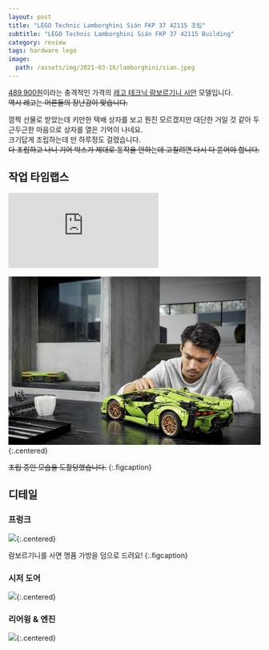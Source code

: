 ```yaml
---
layout: post
title: "LEGO Technic Lamborghini Sián FKP 37 42115 조립"
subtitle: "LEGO Technic Lamborghini Sián FKP 37 42115 Building"
category: review
tags: hardware lego
image:
  path: /assets/img/2021-03-16/lamborghini/sian.jpeg
---
```


[489,900원](https://www.lego.com/ko-kr/product/lamborghini-sian-fkp-37-42115)이라는 충격적인 가격의 [레고 테크닉 람보르기니 시안](https://www.lego.com/ko-kr/campaigns/lamborghini-sian) 모델입니다.<br>
~~역시 레고는 어른들의 장난감이 맞습니다.~~

<!--more-->

깜짝 선물로 받았는데 키만한 택배 상자를 보고 뭔진 모르겠지만 대단한 거일 것 같아 두근두근한 마음으로 상자를 열은 기억이 나네요.<br>
크기답게 조립하는데 만 하루정도 걸렸습니다.<br>
~~다 조립하고 나니 기어 박스가 제대로 동작을 안하는데 고칠려면 다시 다 뜯어야 합니다.~~

## 작업 타임랩스

<div class="iframe-container">
    <iframe src="https://www.youtube.com/embed/VTDB4tn3VYA" frameborder="0" allow="accelerometer; autoplay; clipboard-write; encrypted-media; gyroscope; picture-in-picture" allowfullscreen></iframe>
</div>

![](/assets/img/2021-03-16/lamborghini/model.png){:.centered}

~~조립 중인 모습을 도촬당했습니다.~~
{:.figcaption}

## 디테일

### 프렁크

![](/assets/img/2021-03-16/lamborghini/frunk.gif){:.centered}

람보르기니를 사면 명품 가방을 덤으로 드려요!
{:.figcaption}

### 시저 도어

![](/assets/img/2021-03-16/lamborghini/scissor_doors.gif){:.centered}

### 리어윙 & 엔진

![](/assets/img/2021-03-16/lamborghini/back.gif){:.centered}
